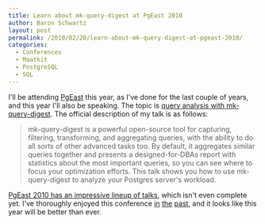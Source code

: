 ```yaml
---
title: Learn about mk-query-digest at PgEast 2010
author: Baron Schwartz
layout: post
permalink: /2010/02/20/learn-about-mk-query-digest-at-pgeast-2010/
categories:
  - Conferences
  - Maatkit
  - PostgreSQL
  - SQL
---
```

I'll be attending [PgEast][1] this year, as I've done for the last couple of years, and this year I'll also be speaking. The topic is [query analysis with mk-query-digest][2]. The official description of my talk is as follows:

> mk-query-digest is a powerful open-source tool for capturing, filtering, transforming, and aggregating queries, with the ability to do all sorts of other advanced tasks too. By default, it aggregates similar queries together and presents a designed-for-DBAs report with statistics about the most important queries, so you can see where to focus your optimization efforts. This talk shows you how to use mk-query-digest to analyze your Postgres server's workload.

[PgEast 2010 has an impressive lineup of talks][3], which isn't even complete yet. I've thoroughly enjoyed this conference [in][4] [the][5] [past][6], and it looks like this year will be better than ever.

 [1]: http://www.postgresqlconference.org/
 [2]: http://postgresqlconference.org/2010/east/talks/query/analysis_with_mk_query_digest
 [3]: http://www.postgresqlconference.org/2010/east/talks
 [4]: http://www.xaprb.com/blog/2009/04/05/postgresql-conference-east-2009-day-three/
 [5]: http://www.xaprb.com/blog/2009/04/04/postgresql-conference-east-2009-day-two/
 [6]: http://www.xaprb.com/blog/2008/04/01/postgresql-conference-east-2008/
